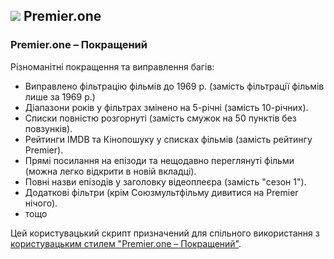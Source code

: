 ## ![](https://icons.duckduckgo.com/ip3/premier.one.ico) Premier.one

### Premier.one – Покращений

Різноманітні покращення та виправлення багів:

* Виправлено фільтрацію фільмів до 1969 р. (замість фільтрації фільмів лише за 1969 р.)
* Діапазони років у фільтрах змінено на 5-річні (замість 10-річних).
* Списки повністю розгорнуті (замість смужок на 50 пунктів без повзунків).
* Рейтинги IMDB та Кінопошуку у списках фільмів (замість рейтингу Premier).
* Прямі посилання на епізоди та нещодавно переглянуті фільми (можна легко відкрити в новій вкладці).
* Повні назви епізодів у заголовку відеоплеєра (замість "сезон 1").
* Додаткові фільтри (крім Союзмультфільму дивитися на Premier нічого).
* тощо

Цей користувацький скрипт призначений для спільного використання з [користувацьким стилем "Premier.one – Покращений"](https://github.com/Athari/AthariUserCSS#premier).

